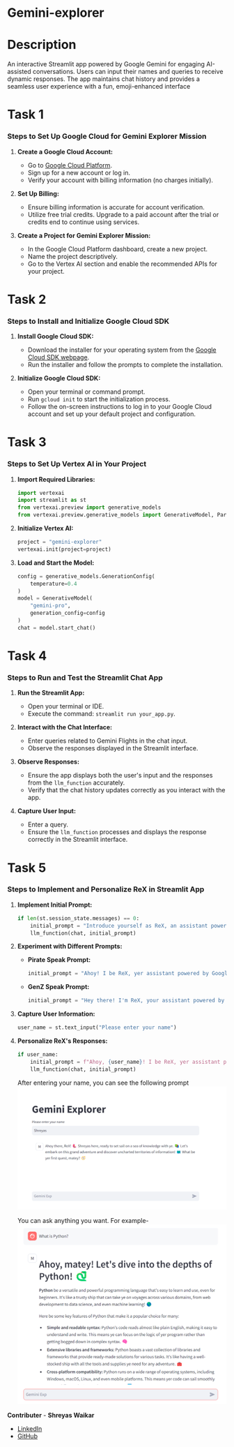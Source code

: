 # Gemini-explorer

# Description

An interactive Streamlit app powered by Google Gemini for engaging AI-assisted conversations. Users can input their names and queries to receive dynamic responses. The app maintains chat history and provides a seamless user experience with a fun, emoji-enhanced interface

# Task 1

### Steps to Set Up Google Cloud for Gemini Explorer Mission

1. **Create a Google Cloud Account:**

   - Go to [Google Cloud Platform](https://cloud.google.com/).
   - Sign up for a new account or log in.
   - Verify your account with billing information (no charges initially).

2. **Set Up Billing:**

   - Ensure billing information is accurate for account verification.
   - Utilize free trial credits. Upgrade to a paid account after the trial or credits end to continue using services.

3. **Create a Project for Gemini Explorer Mission:**
   - In the Google Cloud Platform dashboard, create a new project.
   - Name the project descriptively.
   - Go to the Vertex AI section and enable the recommended APIs for your project.

# Task 2

### Steps to Install and Initialize Google Cloud SDK

1. **Install Google Cloud SDK:**

   - Download the installer for your operating system from the [Google Cloud SDK webpage](https://cloud.google.com/sdk/docs/install).
   - Run the installer and follow the prompts to complete the installation.

2. **Initialize Google Cloud SDK:**
   - Open your terminal or command prompt.
   - Run `gcloud init` to start the initialization process.
   - Follow the on-screen instructions to log in to your Google Cloud account and set up your default project and configuration.

# Task 3

### Steps to Set Up Vertex AI in Your Project

1. **Import Required Libraries:**

   ```python
   import vertexai
   import streamlit as st
   from vertexai.preview import generative_models
   from vertexai.preview.generative_models import GenerativeModel, Part, Content, ChatSession
   ```

2. **Initialize Vertex AI:**

   ```python
   project = "gemini-explorer"
   vertexai.init(project=project)
   ```

3. **Load and Start the Model:**
   ```python
   config = generative_models.GenerationConfig(
       temperature=0.4
   )
   model = GenerativeModel(
       "gemini-pro",
       generation_config=config
   )
   chat = model.start_chat()
   ```

# Task 4

### Steps to Run and Test the Streamlit Chat App

1. **Run the Streamlit App:**

   - Open your terminal or IDE.
   - Execute the command: `streamlit run your_app.py`.

2. **Interact with the Chat Interface:**

   - Enter queries related to Gemini Flights in the chat input.
   - Observe the responses displayed in the Streamlit interface.

3. **Observe Responses:**

   - Ensure the app displays both the user's input and the responses from the `llm_function` accurately.
   - Verify that the chat history updates correctly as you interact with the app.

4. **Capture User Input:**
   - Enter a query.
   - Ensure the `llm_function` processes and displays the response correctly in the Streamlit interface.

# Task 5

### Steps to Implement and Personalize ReX in Streamlit App

1. **Implement Initial Prompt:**

   ```python
   if len(st.session_state.messages) == 0:
       initial_prompt = "Introduce yourself as ReX, an assistant powered by Google Gemini. You use emojis to be interactive"
       llm_function(chat, initial_prompt)
   ```

2. **Experiment with Different Prompts:**

   - **Pirate Speak Prompt:**
     ```python
     initial_prompt = "Ahoy! I be ReX, yer assistant powered by Google Gemini. I use emojis to make our chat more fun! 🏴‍☠"
     ```
   - **GenZ Speak Prompt:**
     ```python
     initial_prompt = "Hey there! I'm ReX, your assistant powered by Google Gemini. I use emojis to keep things lit 🔥💯."
     ```

3. **Capture User Information:**

   ```python
   user_name = st.text_input("Please enter your name")
   ```

4. **Personalize ReX's Responses:**

   ```python
   if user_name:
       initial_prompt = f"Ahoy, {user_name}! I be ReX, yer assistant powered by Google Gemini. I use emojis to make our chat more fun! 🏴‍☠"
       llm_function(chat, initial_prompt)
   ```

   After entering your name, you can see the following prompt
   ![alt text](image.png)

   You can ask anything you want. For example-
   ![alt text](image-1.png)

**Contributer** -
**Shreyas Waikar**

- [LinkedIn](https://www.linkedin.com/in/connect-with-shreyas-waikar/)
- [GitHub](https://github.com/sdwaikar)
